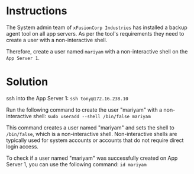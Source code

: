 # Instructions

The System admin team of `xFusionCorp Industries` has installed a backup agent tool on all app servers. As per the tool's requirements they need to create a user with a non-interactive shell.

Therefore, create a user named `mariyam` with a non-interactive shell on the `App Server 1`.

# Solution

ssh into the App Server 1: `ssh tony@172.16.238.10`

Run the following command to create the user "mariyam" with a non-interactive shell: `sudo useradd --shell /bin/false mariyam`

This command creates a user named "mariyam" and sets the shell to `/bin/false`, which is a non-interactive shell. Non-interactive shells are typically used for system accounts or accounts that do not require direct login access.

To check if a user named "mariyam" was successfully created on App Server 1, you can use the following command: `id mariyam`
